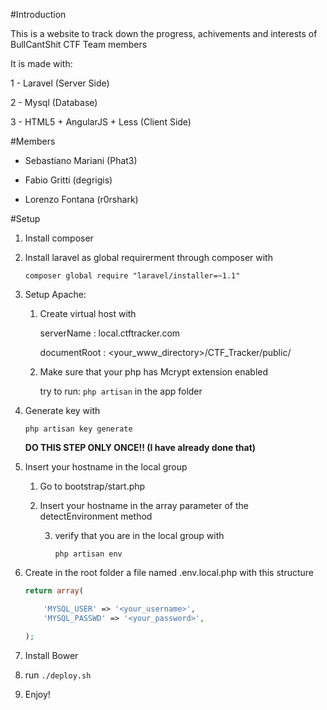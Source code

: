 #Introduction

This is a website to track down the progress, achivements and interests of BullCantShit CTF Team members

It is made with:

1 - Laravel (Server Side)

2 - Mysql (Database)

3 - HTML5 + AngularJS + Less (Client Side)

#Members

- Sebastiano Mariani (Phat3)

- Fabio Gritti (degrigis)

- Lorenzo Fontana (r0rshark)

#Setup 

1. Install composer

2. Install laravel as global requirerment through composer with 

	```composer global require "laravel/installer=~1.1"```

3. Setup Apache:
	
	1. Create virtual host with

		  serverName : local.ctftracker.com

		  documentRoot : <your_www_directory>/CTF_Tracker/public/

	2. Make sure that your php has Mcrypt extension enabled

		  try to run: ```php artisan``` in the app folder

4. Generate key with
	
	```php artisan key generate```

	**DO THIS STEP ONLY ONCE!! (I have already done that)** 

5. Insert your hostname in the local group

	1. Go to bootstrap/start.php

	2. Insert your hostname in the array parameter of the detectEnvironment method

        3. verify that you are in the local group with 

           ```php artisan env```

6. Create in the root folder a file named .env.local.php with this structure

    ```php
    return array(
    
    	'MYSQL_USER' => '<your_username>',
    	'MYSQL_PASSWD' => '<your_password>',

    );
    ```

7. Install Bower

8. run ```./deploy.sh```

9. Enjoy!